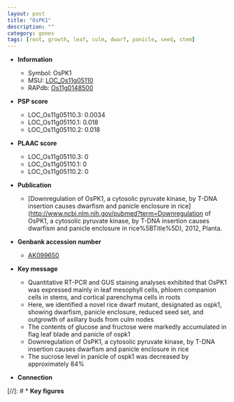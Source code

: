 ```yaml
---
layout: post
title: "OsPK1"
description: ""
category: genes
tags: [root, growth, leaf, culm, dwarf, panicle, seed, stem]
---
```


* **Information**  
    + Symbol: OsPK1  
    + MSU: [LOC_Os11g05110](http://rice.plantbiology.msu.edu/cgi-bin/ORF_infopage.cgi?orf=LOC_Os11g05110)  
    + RAPdb: [Os11g0148500](http://rapdb.dna.affrc.go.jp/viewer/gbrowse_details/irgsp1?name=Os11g0148500)  

* **PSP score**  
    + LOC_Os11g05110.3: 0.0034 
    + LOC_Os11g05110.1: 0.018 
    + LOC_Os11g05110.2: 0.018 

* **PLAAC score**  
    + LOC_Os11g05110.3: 0 
    + LOC_Os11g05110.1: 0 
    + LOC_Os11g05110.2: 0 

* **Publication**  
    + [Downregulation of OsPK1, a cytosolic pyruvate kinase, by T-DNA insertion causes dwarfism and panicle enclosure in rice](http://www.ncbi.nlm.nih.gov/pubmed?term=Downregulation of OsPK1, a cytosolic pyruvate kinase, by T-DNA insertion causes dwarfism and panicle enclosure in rice%5BTitle%5D), 2012, Planta.

* **Genbank accession number**  
    + [AK099650](http://www.ncbi.nlm.nih.gov/nuccore/AK099650)

* **Key message**  
    + Quantitative RT-PCR and GUS staining analyses exhibited that OsPK1 was expressed mainly in leaf mesophyll cells, phloem companion cells in stems, and cortical parenchyma cells in roots
    + Here, we identified a novel rice dwarf mutant, designated as ospk1, showing dwarfism, panicle enclosure, reduced seed set, and outgrowth of axillary buds from culm nodes
    + The contents of glucose and fructose were markedly accumulated in flag leaf blade and panicle of ospk1
    + Downregulation of OsPK1, a cytosolic pyruvate kinase, by T-DNA insertion causes dwarfism and panicle enclosure in rice
    + The sucrose level in panicle of ospk1 was decreased by approximately 84%

* **Connection**  

[//]: # * **Key figures**  


